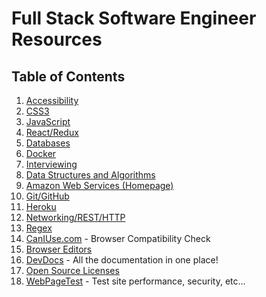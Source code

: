 # Full Stack Software Engineer Resources

## Table of Contents

1. [Accessibility](./accessibility-resources.md)
1. [CSS3](./css-resources.md)
1. [JavaScript](./javascript-resources.md)
1. [React/Redux](./react-redux-resources.md)
1. [Databases](./database-resources.md)
1. [Docker](./docker-resources.md)
1. [Interviewing](./interviewing-resources.md)
1. [Data Structures and Algorithms](./dsa-resources.md)
1. [Amazon Web Services (Homepage)](./aws-resources.md)
1. [Git/GitHub](./git-resources.md)
1. [Heroku](./heroku-resources.md)
1. [Networking/REST/HTTP](./networking-resources.md)
1. [Regex](./regex-resources.md)
1. [CanIUse.com](https://caniuse.com/) - Browser Compatibility Check
1. [Browser Editors](./browser-editor-resources.md)
1. [DevDocs](https://devdocs.io/) - All the documentation in one place!
1. [Open Source Licenses](https://choosealicense.com/)
1. [WebPageTest](https://www.webpagetest.org/) - Test site performance, security, etc...
